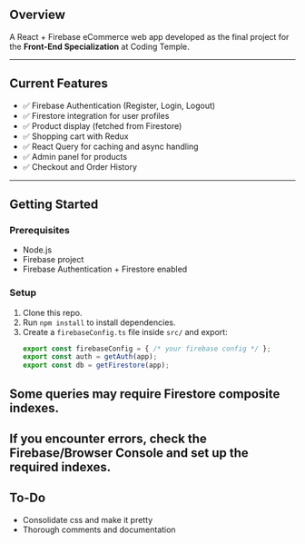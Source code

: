 ## Overview

A React + Firebase eCommerce web app developed as the final project for the **Front-End Specialization** at Coding Temple.

---

## Current Features

- ✅ Firebase Authentication (Register, Login, Logout)
- ✅ Firestore integration for user profiles
- ✅ Product display (fetched from Firestore)
- ✅ Shopping cart with Redux
- ✅ React Query for caching and async handling
- ✅ Admin panel for products
- ✅ Checkout and Order History

---

## Getting Started

### Prerequisites

- Node.js
- Firebase project
- Firebase Authentication + Firestore enabled

### Setup

1. Clone this repo.
2. Run `npm install` to install dependencies.
3. Create a `firebaseConfig.ts` file inside `src/` and export:
   ```ts
   export const firebaseConfig = { /* your firebase config */ };
   export const auth = getAuth(app);
   export const db = getFirestore(app);

## Some queries may require Firestore composite indexes.
## If you encounter errors, check the Firebase/Browser Console and set up the required indexes.




## To-Do
- Consolidate css and make it pretty
- Thorough comments and documentation